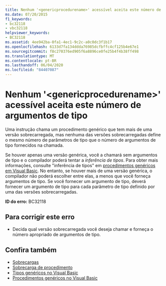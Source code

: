 ```yaml
---
title: Nenhum '<genericprocedurename>' acessível aceita este número de argumentos de tipo
ms.date: 07/20/2015
f1_keywords:
- bc32118
- vbc32118
helpviewer_keywords:
- BC32118
ms.assetid: 4ee942ba-0fa1-4ec1-9c2c-a0c0dc3f1b17
ms.openlocfilehash: 6133d7fa134ddda76985dcfbffc4cf125b4e67e1
ms.sourcegitcommit: f8c270376ed905f6a8896ce0fe25b4f4b38ff498
ms.translationtype: MT
ms.contentlocale: pt-BR
ms.lasthandoff: 06/04/2020
ms.locfileid: "84407087"
---
```

# <a name="no-accessible-genericprocedurename-accepts-this-number-of-type-arguments"></a>Nenhum '\<genericprocedurename>' acessível aceita este número de argumentos de tipo
Uma instrução chama um procedimento genérico que tem mais de uma versão sobrecarregada, mas nenhuma das versões sobrecarregadas define o mesmo número de parâmetros de tipo que o número de argumentos de tipo fornecidos na chamada.  
  
 Se houver apenas uma versão genérica, você a chamará sem argumentos de tipo e o compilador poderá tentar a *inferência de tipos*. Para obter mais informações, consulte "inferência de tipos" em [procedimentos genéricos em Visual Basic](../programming-guide/language-features/data-types/generic-procedures.md). No entanto, se houver mais de uma versão genérica, o compilador não poderá escolher entre elas, a menos que você forneça argumentos de tipo. Se você fornecer um argumento de tipo, deverá fornecer um argumento de tipo para cada parâmetro de tipo definido por uma das versões sobrecarregadas.  
  
 **ID do erro:** BC32118  
  
## <a name="to-correct-this-error"></a>Para corrigir este erro  
  
- Decida qual versão sobrecarregada você deseja chamar e forneça o número apropriado de argumentos de tipo.  
  
## <a name="see-also"></a>Confira também

- [Sobrecargas](../language-reference/modifiers/overloads.md)
- [Sobrecarga de procedimento](../programming-guide/language-features/procedures/procedure-overloading.md)
- [Tipos genéricos no Visual Basic](../programming-guide/language-features/data-types/generic-types.md)
- [Procedimentos genéricos no Visual Basic](../programming-guide/language-features/data-types/generic-procedures.md)
